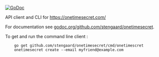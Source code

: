 [![GoDoc](https://godoc.org/github.com/stengaard/onetimesecret?status.png)](http://godoc.org/github.com/stengaard/onetimesecret)

API client and CLI for https://onetimesecret.com/

For documentation see [godoc.org/github.com/stengaard/onetimesecret](http://godoc.org/github.com/stengaard/onetimesecret). 

To get and run the command line client :

        go get github.com/stengaard/onetimesecret/cmd/onetimescret
        onetimesecret create --email myfriend@example.com


